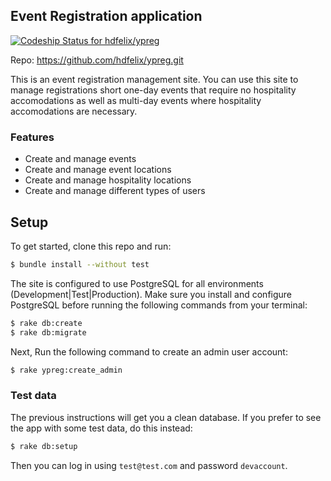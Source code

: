 ## Event Registration application

[ ![Codeship Status for
hdfelix/ypreg](https://codeship.com/projects/c65ff3a0-7a8e-0132-7773-2e5924fc2807/status?branch=master)](https://codeship.com/projects/56162)

Repo: https://github.com/hdfelix/ypreg.git

This is an event registration management site. You can use this site to manage registrations short one-day events that require
no hospitality accomodations as well as multi-day events where hospitality accomodations are necessary.  
   
### Features
* Create and manage events
* Create and manage event locations
* Create and manage hospitality locations
* Create and manage different types of users

## Setup
To get started, clone this repo and run:
```bash
$ bundle install --without test
```
The site is configured to use PostgreSQL for all environments (Development|Test|Production). Make sure you install and configure PostgreSQL before running the following commands from your terminal:
```bash
$ rake db:create
$ rake db:migrate
```
Next, Run the following command to create an admin user account:  
```bash
$ rake ypreg:create_admin
```
### Test data
The previous instructions will get you a clean database. If you prefer to see the app with some test data, do this instead:
```bash
$ rake db:setup
```
Then you can log in using `test@test.com` and password `devaccount`.
